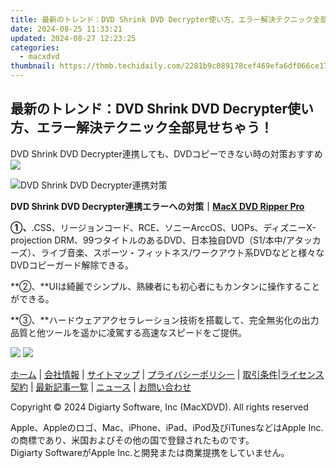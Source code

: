 ```yaml
---
title: 最新のトレンド：DVD Shrink DVD Decrypter使い方、エラー解決テクニック全部見せちゃう！
date: 2024-08-25 11:33:21
updated: 2024-08-27 12:23:25
categories:
  - macxdvd
thumbnail: https://thmb.techidaily.com/2281b9c089178cef469efa6df066ce173ea670348ff57d56412b8942da8649fe.jpg
---
```


## 最新のトレンド：DVD Shrink DVD Decrypter使い方、エラー解決テクニック全部見せちゃう！

DVD Shrink DVD Decrypter連携しても、DVDコピーできない時の対策おすすめ ![](https://www.macxdvd.com/blog/new-fourteen/new.gif) 

![DVD Shrink DVD Decrypter連携対策](https://www.macxdvd.com/blog/img/dvd-shrink-dvd-decrypter.jpg)

  
 **DVD Shrink DVD Decrypter連携エラーへの対策｜[MacX DVD Ripper Pro](https://tools.techidaily.com/macxdvd/products/)** 

  
**①、**.CSS、リージョンコード、RCE、ソニーArccOS、UOPs、ディズニーX-projection DRM、99つタイトルのあるDVD、日本独自DVD（S1/本中/アタッカーズ）、ライブ音楽、スポーツ・フィットネス/ワークアウト系DVDなどと様々なDVDコピーガード解除できる。

**②、**UIは綺麗でシンプル、熟練者にも初心者にもカンタンに操作することができる。

**③、**ハードウェアアクセラレーション技術を搭載して、完全無劣化の出力品質と他ツールを遥かに凌駕する高速なスピードをご提供。

[![](https://www.macxdvd.com/blog/new-fourteen/winx.png)](https://tools.techidaily.com/macxdvd/products/) [![](https://www.macxdvd.com/blog/new-fourteen/mac.png)](https://tools.techidaily.com/macxdvd/products/) 



[ホーム](https://tools.techidaily.com/macxdvd/products/) | [会社情報](https://tools.techidaily.com/macxdvd/products/) | [サイトマップ](https://tools.techidaily.com/macxdvd/products/) | [プライバシーポリシー](https://tools.techidaily.com/macxdvd/products/) | [取引条件](https://tools.techidaily.com/macxdvd/products/)|[ライセンス契約](https://tools.techidaily.com/macxdvd/products/) | [最新記事一覧](https://tools.techidaily.com/macxdvd/products/) | [ニュース](https://tools.techidaily.com/macxdvd/products/) | [お問い合わせ](https://tools.techidaily.com/macxdvd/products/)

Copyright © 2024 Digiarty Software, Inc (MacXDVD). All rights reserved

Apple、Appleのロゴ、Mac、iPhone、iPad、iPod及びiTunesなどはApple Inc.の商標であり、米国およびその他の国で登録されたものです。  
Digiarty SoftwareがApple Inc.と開発または商業提携をしていません。

<ins class="adsbygoogle"
     style="display:block"
     data-ad-format="autorelaxed"
     data-ad-client="ca-pub-7571918770474297"
     data-ad-slot="1223367746"></ins>



<ins class="adsbygoogle"
     style="display:block"
     data-ad-client="ca-pub-7571918770474297"
     data-ad-slot="8358498916"
     data-ad-format="auto"
     data-full-width-responsive="true"></ins>

